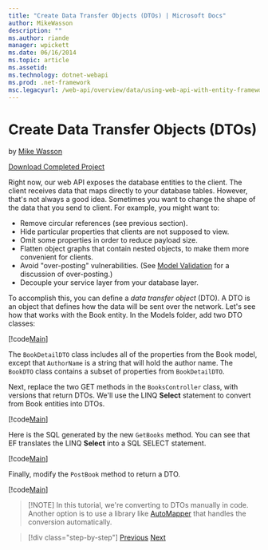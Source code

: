```yaml
---
title: "Create Data Transfer Objects (DTOs) | Microsoft Docs"
author: MikeWasson
description: ""
ms.author: riande
manager: wpickett
ms.date: 06/16/2014
ms.topic: article
ms.assetid: 
ms.technology: dotnet-webapi
ms.prod: .net-framework
msc.legacyurl: /web-api/overview/data/using-web-api-with-entity-framework/part-5
---
```

Create Data Transfer Objects (DTOs)
====================
by [Mike Wasson](https://github.com/MikeWasson)

[Download Completed Project](https://github.com/MikeWasson/BookService)

Right now, our web API exposes the database entities to the client. The client receives data that maps directly to your database tables. However, that's not always a good idea. Sometimes you want to change the shape of the data that you send to client. For example, you might want to:

- Remove circular references (see previous section).
- Hide particular properties that clients are not supposed to view.
- Omit some properties in order to reduce payload size.
- Flatten object graphs that contain nested objects, to make them more convenient for clients.
- Avoid "over-posting" vulnerabilities. (See [Model Validation](../../formats-and-model-binding/model-validation-in-aspnet-web-api.md) for a discussion of over-posting.)
- Decouple your service layer from your database layer.

To accomplish this, you can define a *data transfer object* (DTO). A DTO is an object that defines how the data will be sent over the network. Let's see how that works with the Book entity. In the Models folder, add two DTO classes:

[!code[Main](part-5/samples/sample1.xml)]

The `BookDetailDTO` class includes all of the properties from the Book model, except that `AuthorName` is a string that will hold the author name. The `BookDTO` class contains a subset of properties from `BookDetailDTO`.

Next, replace the two GET methods in the `BooksController` class, with versions that return DTOs. We'll use the LINQ **Select** statement to convert from Book entities into DTOs.

[!code[Main](part-5/samples/sample2.xml)]

Here is the SQL generated by the new `GetBooks` method. You can see that EF translates the LINQ **Select** into a SQL SELECT statement.

[!code[Main](part-5/samples/sample3.xml)]

Finally, modify the `PostBook` method to return a DTO.

[!code[Main](part-5/samples/sample4.xml)]

> [!NOTE] In this tutorial, we're converting to DTOs manually in code. Another option is to use a library like [AutoMapper](http://automapper.org/) that handles the conversion automatically.

>[!div class="step-by-step"] [Previous](part-4.md) [Next](part-6.md)